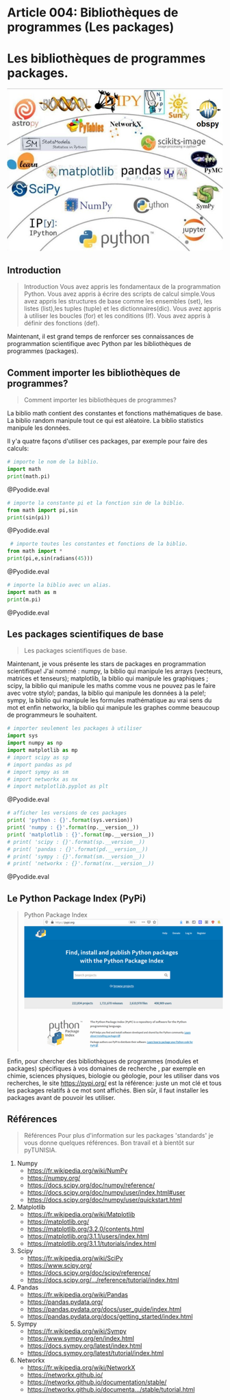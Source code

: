 <!--
author:   (c) riadh BEN NESSIB
email:    riadhbennessib@gmail.com
version:  0.1.0
language: fr
logo:     https://raw.githubusercontent.com/pyTUNISIA/home/master/images/py/pyTUNISIA.png
comment:  pyTUNISIA: Programmation Scientifique avec python..
script:   https://pyodide-cdn2.iodide.io/v0.15.0/full/pyodide.js
mode:  Textbook
@onload
window.languagePluginUrl = 'https://pyodide-cdn2.iodide.io/v0.15.0/full/'
window.pyodide_ready = false;
window.pyodide_modules = new Set()
window.py_packages = ["matplotlib", "numpy"]
window.loadModules = function() {
  languagePluginLoader.then(() => {
    console.log("pyodide is ready")
    if (window.py_packages) {

      for( let i = 0; i < window.py_packages.length; i++ ) {
        window.pyodide_modules.add(window.py_packages[i])
      }

      pyodide.loadPackage(window.py_packages).then(() => {
        console.log("all packages loaded")
        window.pyodide_ready = true;
      });
    }
    else {
      window.pyodide_ready = true;
    }
  })
}

window.loadModules()

@end


@Pyodide.eval: @Pyodide.eval_(@uid)

@Pyodide.eval_
<script>

function initPlot() {
try {

pyodide.runPython(`
import io, base64

try:
  img_str_
except NameError:
  img_str_ = {}

def plot(fig, id="plot-@0"):
  buf = io.BytesIO()
  fig.savefig(buf, format='png')
  buf.seek(0)
  img_str_[id] = "data:image/png;base64," + base64.b64encode(buf.read()).decode('UTF-8')
`)
} catch (e) {}
}

function copyPlot() {
  if ( pyodide.globals.img_str_["plot-@0"] ) {
    document.getElementById("plot-@0").src = pyodide.globals.img_str_["plot-@0"]
    document.getElementById("plot-@0").parentElement.style = ""
  }
}

////////////////////////////////////////////////////

function runPython() {
  if (window.pyodide_ready) {
    pyodide.globals.print = (...e) => { e = e.slice(0,-1); console.log(...e) };
    setTimeout(() => {
      try {
        initPlot()

        let fin = pyodide.runPython(`@input`)
        if (fin) {
          console.log(fin)
        }
        copyPlot()
        send.lia("LIA: stop")
      } catch(e) {
        //window.py_packages = ["matplotlib"]
        let module = e.message.match(/ModuleNotFoundError: No module named '([^']+)/g)
        if (! module) {
          console.error(e)
          //let msg = e.message.match(/File "<unknown>", line (\d+)\n.*\n.*\n.*/g)
          //window.console.log(msg[0])
          send.lia("LIA: stop")
        }
        else if (module.length != 0) {
          module = module[0].split("'")[1]
          if (window.pyodide_modules.has(module)) {
            console.error(e)
            send.lia("LIA: stop")
          } else {
            console.debug("downloading module =>", module)
            window.py_packages = [ module ]
            window.pyodide_ready = false
            window.loadModules()
            runPython()
          }
        }
        else {
          console.error(e)

          send.lia("LIA: stop")
        }
      }
    }, 100)
  } else {
    setTimeout(runPython, 234)
  }
}

runPython()

"LIA: wait";
</script>

<div id="pyplotdiv" style="display:none"><img id="plot-@0" /></div>

<script>
try {
if ( pyodide.globals.img_str_["plot-@0"] )
  document.getElementById("plot-@0").src = pyodide.globals.img_str_["plot-@0"]
  document.getElementById("plot-@0").parentElement.style = ""
} catch(e) {}

</script>

@end

-->

# Article 004: Bibliothèques de programmes (Les packages)

# Les bibliothèques de programmes packages.

![](https://raw.githubusercontent.com/pyTUNISIA/home/master/images/py/ScientificPythonLogos02.jpg)<!--
style = "width: 400px;
        Height:300px;
        display: flex;
        align-items: center;
        justify-content: center;
        border: 5px solid;
         // filter: grayscale(100%);"
-->
## Introduction
> Introduction
Vous avez appris les fondamentaux de la programmation Python. Vous avez appris à écrire des scripts de calcul simple.Vous avez appris les structures de base comme les ensembles (set), les listes (list),les tuples (tuple) et les dictionnaires(dic). Vous avez appris à utiliser les boucles (for) et les conditions (If). Vous avez appris à définir des fonctions (def).

Maintenant, il est grand temps de renforcer ses connaissances de programmation scientifique avec Python par les bibliothèques de programmes (packages).

## Comment importer les bibliothèques de programmes?
> Comment importer les bibliothèques de programmes?

La biblio math contient des constantes et fonctions mathématiques de base. La biblio random manipule tout ce qui est aléatoire. La biblio statistics manipule les données.

Il y'a quatre façons d'utiliser ces packages, par exemple pour faire des calculs:

```python
# importe le nom de la biblio.
import math       
print(math.pi)

```
@Pyodide.eval

```python
# importe la constante pi et la fonction sin de la biblio.
from math import pi,sin 
print(sin(pi))

```
@Pyodide.eval

```python
 # importe toutes les constantes et fonctions de la biblio.
from math import * 
print(pi,e,sin(radians(45))) 

```
@Pyodide.eval

```python
# importe la biblio avec un alias.
import math as m    
print(m.pi)

```
@Pyodide.eval

## Les packages scientifiques de base
> Les packages scientifiques de base.

Maintenant, je vous présente les stars de packages en programmation scientifique! J'ai nommé : numpy, la biblio qui manipule les arrays (vecteurs, matrices et tenseurs); matplotlib, la biblio qui manipule les graphiques ; scipy, la biblio qui manipule les maths comme vous ne pouvez pas le faire avec votre stylo!; pandas, la biblio qui manipule les données à la pele!; sympy, la biblio qui manipule les formules mathématique au vrai sens du mot et enfin networkx, la biblio qui manipule les graphes comme beaucoup de programmeurs le souhaitent.

```python
# importer seulement les packages à utiliser
import sys
import numpy as np
import matplotlib as mp
# import scipy as sp
# import pandas as pd
# import sympy as sm
# import networkx as nx
# import matplotlib.pyplot as plt

```
@Pyodide.eval

```python
# afficher les versions de ces packages
print( 'python : {}'.format(sys.version))
print( 'numpy : {}'.format(np.__version__))
print( 'matplotlib : {}'.format(mp.__version__))
# print( 'scipy : {}'.format(sp.__version__))
# print( 'pandas : {}'.format(pd.__version__))
# print( 'sympy : {}'.format(sm.__version__))
# print( 'networkx : {}'.format(nx.__version__))

```
@Pyodide.eval

## Le Python Package Index (PyPi)
>  Python Package Index
![](https://raw.githubusercontent.com/pyTUNISIA/home/master/images/py/PyPi.PNG)<!--
style = "width: 400px;
        Height:200px;
        display: flex;
        align-items: center;
        justify-content: center;
        border: 5px solid;
         // filter: grayscale(100%);"
-->

Enfin, pour chercher des bibliothèques de programmes (modules et packages) spécifiques à vos domaines de recherche , par exemple en chimie, sciences physiques, biologie ou géologie, pour les utiliser dans vos recherches, le site https://pypi.org/ est la référence: juste un mot clé et tous les packages relatifs à ce mot sont affichés. Bien sûr, il faut installer les packages avant de pouvoir les utiliser.

## Références
> Références
Pour plus d'information sur les packages 'standards' je vous donne quelques références.
Bon travail et à bientôt sur pyTUNISIA.


1.  Numpy
    * https://fr.wikipedia.org/wiki/NumPy
    * https://numpy.org/
    * https://docs.scipy.org/doc/numpy/reference/
    * https://docs.scipy.org/doc/numpy/user/index.html#user
    * https://docs.scipy.org/doc/numpy/user/quickstart.html
2.  Matplotlib
    * https://fr.wikipedia.org/wiki/Matplotlib
    * https://matplotlib.org/
    * https://matplotlib.org/3.2.0/contents.html
    * https://matplotlib.org/3.1.1/users/index.html
    * https://matplotlib.org/3.1.1/tutorials/index.html
3.  Scipy
    * https://fr.wikipedia.org/wiki/SciPy
    * https://www.scipy.org/
    * https://docs.scipy.org/doc/scipy/reference/
    * https://docs.scipy.org/.../reference/tutorial/index.html
4.  Pandas
    * https://fr.wikipedia.org/wiki/Pandas
    * https://pandas.pydata.org/
    * https://pandas.pydata.org/docs/user_guide/index.html
    * https://pandas.pydata.org/docs/getting_started/index.html
5.  Sympy
    * https://fr.wikipedia.org/wiki/Sympy
    * https://www.sympy.org/en/index.html
    * https://docs.sympy.org/latest/index.html
    * https://docs.sympy.org/latest/tutorial/index.html
6.  Networkx
    * https://fr.wikipedia.org/wiki/NetworkX
    * https://networkx.github.io/
    * https://networkx.github.io/documentation/stable/
    * https://networkx.github.io/documenta.../stable/tutorial.html
